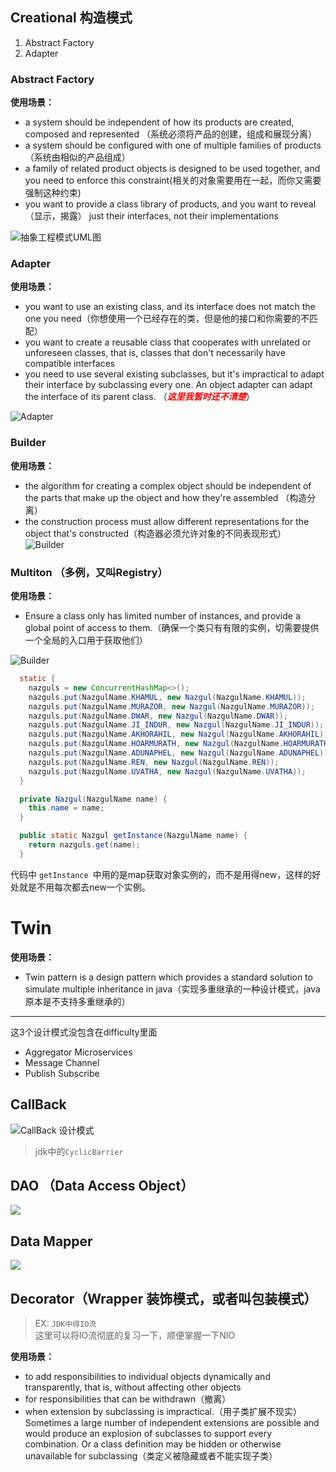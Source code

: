 ## Creational 构造模式

1. Abstract Factory
2. Adapter






### Abstract Factory

**使用场景：**

- a system should be independent of how its products are created, composed and represented  （系统必须将产品的创建，组成和展现分离）
- a system should be configured with one of multiple families of products  （系统由相似的产品组成）
- a family of related product objects is designed to be used together, and you need to enforce this constraint(相关的对象需要用在一起，而你又需要强制这种约束)
- you want to provide a class library of products, and you want to reveal（显示，揭露） just their interfaces, not their implementations

![抽象工程模式UML图](./pictures/abstract-factory_1.png)


### Adapter
**使用场景：**

- you want to use an existing class, and its interface does not match the one you need（你想使用一个已经存在的类，但是他的接口和你需要的不匹配）
- you want to create a reusable class that cooperates with unrelated or unforeseen classes, that is, classes that don't necessarily have compatible interfaces
- you need to use several existing subclasses, but it's impractical to adapt their interface by subclassing every one. An object adapter can adapt the interface of its parent class. （***<font color="red">这里我暂时还不清楚</font>***）

![Adapter](./pictures/adapter.png)



### Builder

**使用场景：**

* the algorithm for creating a complex object should be independent of the parts that make up the object and how they're assembled  （构造分离）
* the construction process must allow different representations for the object that's constructed（构造器必须允许对象的不同表现形式）
![Builder](./pictures/builder_1.png)



### Multiton  （多例，又叫Registry）
**使用场景：**

* Ensure a class only has limited number of instances, and provide a global point of access to them.（确保一个类只有有限的实例，切需要提供一个全局的入口用于获取他们）

![Builder](./pictures/multiton.png)


```java
  static {
    nazguls = new ConcurrentHashMap<>();
    nazguls.put(NazgulName.KHAMUL, new Nazgul(NazgulName.KHAMUL));
    nazguls.put(NazgulName.MURAZOR, new Nazgul(NazgulName.MURAZOR));
    nazguls.put(NazgulName.DWAR, new Nazgul(NazgulName.DWAR));
    nazguls.put(NazgulName.JI_INDUR, new Nazgul(NazgulName.JI_INDUR));
    nazguls.put(NazgulName.AKHORAHIL, new Nazgul(NazgulName.AKHORAHIL));
    nazguls.put(NazgulName.HOARMURATH, new Nazgul(NazgulName.HOARMURATH));
    nazguls.put(NazgulName.ADUNAPHEL, new Nazgul(NazgulName.ADUNAPHEL));
    nazguls.put(NazgulName.REN, new Nazgul(NazgulName.REN));
    nazguls.put(NazgulName.UVATHA, new Nazgul(NazgulName.UVATHA));
  }

  private Nazgul(NazgulName name) {
    this.name = name;
  }

  public static Nazgul getInstance(NazgulName name) {
    return nazguls.get(name);
  }
```
  
代码中 `getInstance `中用的是map获取对象实例的，而不是用得new，这样的好处就是不用每次都去new一个实例。




# Twin

**使用场景：**  
* Twin pattern is a design pattern which provides a standard solution to simulate multiple inheritance in java（实现多重继承的一种设计模式，java原本是不支持多重继承的）


---
这3个设计模式没包含在difficulty里面

* Aggregator Microservices
* Message Channel
* Publish Subscribe  


## CallBack  


![CallBack 设计模式](./pictures/callback.png)

>jdk中的`CyclicBarrier` 
	

## DAO （Data Access Object）
![](./pictures/dao.png)



## Data  Mapper
![](./pictures/data-mapper.png)


##  Decorator（Wrapper 装饰模式，或者叫包装模式）
>  EX: `JDK中得IO流`  
>  这里可以将IO流彻底的复习一下，顺便掌握一下NIO

**使用场景：**

* to add responsibilities to individual objects dynamically and transparently, that is, without affecting other objects
* for responsibilities that can be withdrawn（撤离）
* when extension by subclassing is impractical.（用子类扩展不现实） Sometimes a large number of independent extensions are possible and would produce an explosion of subclasses to support every combination. Or a class definition may be hidden or otherwise unavailable for subclassing（类定义被隐藏或者不能实现子类）






